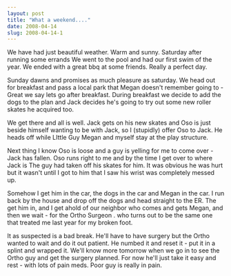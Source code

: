 ```yaml
---
layout: post
title: "What a weekend...."
date: 2008-04-14
slug: 2008-04-14-1
---
```


We have had just beautiful weather.  Warm and sunny.  Saturday after running some errands We went to the pool and had our first swim of the year.  We ended with a great bbq at some friends.  Really a perfect day. 

Sunday dawns and promises as much pleasure as saturday.  We head out for breakfast and pass a local park that Megan doesn&apos;t remember going to - Great we say lets go after breakfast.  During breakfast we decide to add the dogs to the plan and Jack decides he&apos;s going to try out some new roller skates he acquired too.

We get there and all is well.  Jack gets on his new skates and Oso is just beside himself wanting to be with Jack, so I (stupidly) offer Oso to Jack.  He heads off while LIttle Guy Megan and myself stay at the play structure.  

Next thing I know Oso is loose and a guy is yelling for me to come over - Jack has fallen.  Oso runs right to me and by the time I get over to where Jack is The guy had taken off his skates for him.  It was obvious he was hurt but it wasn&apos;t until  I got to him that I saw his wrist was completely messed up.

Somehow I get him in the car, the dogs in the car and Megan in the car.  I run back by the house and drop off the dogs and head straight to the ER.  The get him in, and I get ahold of our neighbor who comes and gets Megan, and then we wait - for the Ortho Surgeon . who turns out to be the same one that treated me last year for my broken foot.    

It as suspected is a bad break.  He&apos;ll have to have surgery but the Ortho wanted to wait and do it out patient.  He numbed it and reset it - put it in a splint and wrapped it.  We&apos;ll know more tomorrow when we go in to see the Ortho guy and get the surgery planned.  For now he&apos;ll just take it easy and rest - with lots of pain meds.  Poor guy is really in pain.



